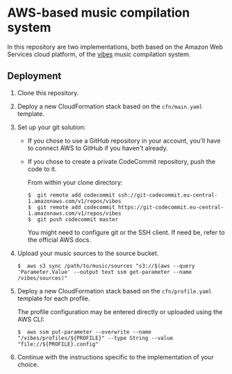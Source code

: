 AWS-based music compilation system
================================================================================

In this repository are two implementations, both based on the Amazon Web Services cloud platform, of the [vibes](https://www.davidjsp.eu/vibes/index) music compilation system.


Deployment
--------------------------------------------------------------------------------

 1.  Clone this repository.
 
 2.  Deploy a new CloudFormation stack based on the `cfn/main.yaml` template.
 
 3.  Set up your git solution:
 
      -  If you chose to use a GitHub repository in your account, you'll have to connect AWS to GitHub if you haven't already.
      
      -  If you chose to create a private CodeCommit repository, push the code to it.
      
         From within your clone directory:
         
             $  git remote add codecommit ssh://git-codecommit.eu-central-1.amazonaws.com/v1/repos/vibes
             $  git remote add codecommit https://git-codecommit.eu-central-1.amazonaws.com/v1/repos/vibes
             $  git push codecommit master
         
         You might need to configure git or the SSH client. If need be, refer to the official AWS docs.
 
 4.  Upload your music sources to the source bucket.
 
         $  aws s3 sync /path/to/music/sources "s3://$(aws --query 'Parameter.Value' --output text ssm get-parameter --name /vibes/sources)"
 
 5.  Deploy a new CloudFormation stack based on the `cfn/profile.yaml` template for each profile.
 
     The profile configuration may be entered directly or uploaded using the AWS CLI:
     
         $  aws ssm put-parameter --overwrite --name "/vibes/profiles/${PROFILE}" --type String --value "file://${PROFILE}.config"
 
 6.  Continue with the instructions specific to the implementation of your choice.
